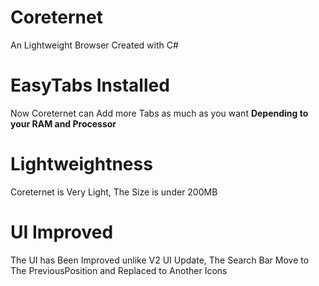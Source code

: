 # Coreternet
An Lightweight Browser Created with C#

# EasyTabs Installed
Now Coreternet can Add more Tabs as much as you want **Depending to your RAM and Processor**

# Lightweightness
Coreternet is Very Light, The Size is under 200MB

# UI Improved
The UI has Been Improved unlike V2 UI Update, The Search Bar Move to The PreviousPosition and Replaced to Another Icons
